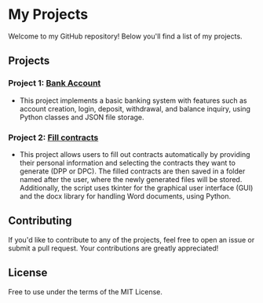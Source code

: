 # My Projects

Welcome to my GitHub repository! Below you'll find a list of my projects.

## Projects

### Project 1: [Bank Account](https://github.com/lukashejna01/projects/tree/master/bank_app)
- This project implements a basic banking system with features such as account creation, login, deposit, withdrawal, and balance inquiry, using Python classes and JSON file storage.

### Project 2: [Fill contracts](https://github.com/lukashejna01/projects/tree/master/smlouvy_app)
- This project allows users to fill out contracts automatically by providing their personal information and selecting the contracts they want to generate (DPP or DPC). The filled contracts are then saved in a folder named after the user, where the newly generated files will be stored. Additionally, the script uses tkinter for the graphical user interface (GUI) and the docx library for handling Word documents, using Python.

## Contributing

If you'd like to contribute to any of the projects, feel free to open an issue or submit a pull request. Your contributions are greatly appreciated!

## License

Free to use under the terms of the MIT License.
